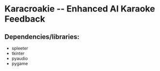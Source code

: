 # Karacroakie -- Enhanced AI Karaoke Feedback 

## Dependencies/libraries:
- spleeter
- tkinter
- pyaudio
- pygame
